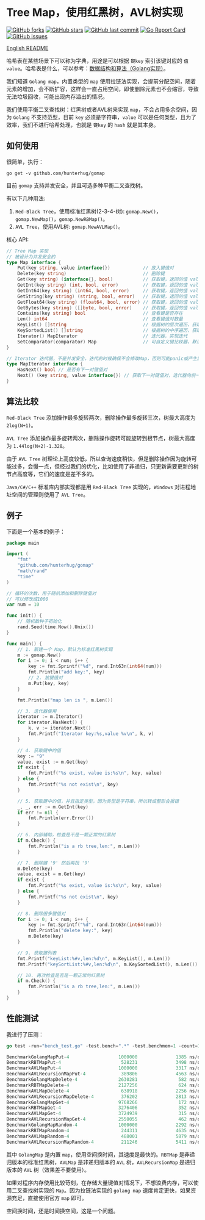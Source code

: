 # Tree Map，使用红黑树，AVL树实现

[![GitHub forks](https://img.shields.io/github/forks/hunterhug/gomap.svg?style=social&label=Forks)](https://github.com/hunterhug/gomap/network)
[![GitHub stars](https://img.shields.io/github/stars/hunterhug/gomap.svg?style=social&label=Stars)](https://github.com/hunterhug/gomap/stargazers)
[![GitHub last commit](https://img.shields.io/github/last-commit/hunterhug/gomap.svg)](https://github.com/hunterhug/gomap)
[![Go Report Card](https://goreportcard.com/badge/github.com/hunterhug/gomap)](https://goreportcard.com/report/github.com/hunterhug/gomap)
[![GitHub issues](https://img.shields.io/github/issues/hunterhug/gomap.svg)](https://github.com/hunterhug/gomap/issues)

[English README](/README.md)

哈希表在某些场景下可以称为字典，用途是可以根据 `键key` 索引该键对应的 `值value`。哈希表是什么，可以参考：[数据结构和算法（Golang实现）](https://github.com/hunterhug/goa.c)。

我们知道 `Golang map`，内置类型的 `map` 使用拉链法实现，会提前分配空间，随着元素的增加，会不断扩容，这样会一直占用空间，即使删除元素也不会缩容，导致无法垃圾回收，可能出现内存溢出的情况。

我们使用平衡二叉查找树：红黑树或者AVL树来实现 `map`，不会占用多余空间，因为 `Golang` 不支持范型，目前 `key` 必须是字符串，`value` 可以是任何类型，且为了效率，我们不进行哈希处理，也就是 `键key` 的 `hash` 就是其本身。

## 如何使用

很简单，执行：

```
go get -v github.com/hunterhug/gomap
```

目前 `gomap` 支持并发安全，并且可选多种平衡二叉查找树。

有以下几种用法:

1. `Red-Black Tree`，使用标准红黑树(2-3-4-树): `gomap.New()`，`gomap.NewMap()`，`gomap.NewRBMap()`。
2. `AVL Tree`，使用AVL树: `gomap.NewAVLMap()`。

核心 API:

```go
// Tree Map 实现
// 被设计为并发安全的
type Map interface {
	Put(key string, value interface{})            // 放入键值对
	Delete(key string)                            // 删除键
	Get(key string) (interface{}, bool)           // 获取键，返回的值 value 是 interface{} 类型的，想返回具体类型的值参考下面的方法
	GetInt(key string) (int, bool, error)         // 获取键，返回的值 value 转成 int
	GetInt64(key string) (int64, bool, error)     // 获取键，返回的值 value 转成 int64
	GetString(key string) (string, bool, error)   // 获取键，返回的值 value 转成 string
	GetFloat64(key string) (float64, bool, error) // 获取键，返回的值 value 转成 float64
	GetBytes(key string) ([]byte, bool, error)    // 获取键，返回的值 value 转成 []byte
	Contains(key string) bool                     // 查看键是否存在
	Len() int64                                   // 查看键值对数量
	KeyList() []string                            // 根据树的层次遍历，获取键列表
	KeySortedList() []string                      // 根据树的中序遍历，获取字母序排序的键列表
	Iterator() MapIterator                        // 迭代器，实现迭代
	SetComparator(comparator) Map                 // 可自定义键比较器，默认按照字母序
}

// Iterator 迭代器，不是并发安全，迭代的时候确保不会修改Map，否则可能panic或产生副作用
type MapIterator interface {
	HasNext() bool // 是否有下一对键值对
	Next() (key string, value interface{}) // 获取下一对键值对，迭代器向前一步
}
```

## 算法比较

`Red-Black Tree` 添加操作最多旋转两次，删除操作最多旋转三次，树最大高度为 `2log(N+1)`。

`AVL Tree` 添加操作最多旋转两次，删除操作旋转可能旋转到根节点，树最大高度为 `1.44log(N+2)-1.328`。

由于 `AVL Tree` 树理论上高度较低，所以查询速度稍快，但是删除操作因为旋转可能过多，会慢一点，但经过我们的优化，比如使用了非递归，只更新需要更新的树节点高度等，它们的速度是差不多的。

`Java/C#/C++` 标准库内部实现都是用 `Red-Black Tree` 实现的，`Windows` 对进程地址空间的管理则使用了 `AVL Tree`。

## 例子

下面是一个基本的例子：

```go
package main

import (
	"fmt"
	"github.com/hunterhug/gomap"
	"math/rand"
	"time"
)

// 循环的次数，用于随机添加和删除键值对
// 可以修改成1000
var num = 10

func init() {
	// 随机数种子初始化
	rand.Seed(time.Now().Unix())
}

func main() {
	// 1. 新建一个 Map，默认为标准红黑树实现
	m := gomap.New()
	for i := 0; i < num; i++ {
		key := fmt.Sprintf("%d", rand.Int63n(int64(num)))
		fmt.Println("add key:", key)
		// 2. 放键值对
		m.Put(key, key)
	}

	fmt.Println("map len is ", m.Len())

	// 3. 迭代器使用
	iterator := m.Iterator()
	for iterator.HasNext() {
		k, v := iterator.Next()
		fmt.Printf("Iterator key:%s,value %v\n", k, v)
	}

	// 4. 获取键中的值
	key := "9"
	value, exist := m.Get(key)
	if exist {
		fmt.Printf("%s exist, value is:%s\n", key, value)
	} else {
		fmt.Printf("%s not exist\n", key)
	}

	// 5. 获取键中的值，并且指定类型，因为类型是字符串，所以转成整形会报错
	_, _, err := m.GetInt(key)
	if err != nil {
		fmt.Println(err.Error())
	}

	// 6. 内部辅助，检查是不是一颗正常的红黑树
	if m.Check() {
		fmt.Println("is a rb tree,len:", m.Len())
	}

	// 7. 删除键 '9' 然后再找 '9'
	m.Delete(key)
	value, exist = m.Get(key)
	if exist {
		fmt.Printf("%s exist, value is:%s\n", key, value)
	} else {
		fmt.Printf("%s not exist\n", key)
	}

	// 8. 删除很多键值对
	for i := 0; i < num; i++ {
		key := fmt.Sprintf("%d", rand.Int63n(int64(num)))
		fmt.Println("delete key:", key)
		m.Delete(key)
	}

	// 9. 获取键列表
	fmt.Printf("keyList:%#v,len:%d\n", m.KeyList(), m.Len())
	fmt.Printf("keySortList:%#v,len:%d\n", m.KeySortedList(), m.Len())

	// 10. 再次检查是否是一颗正常的红黑树
	if m.Check() {
		fmt.Println("is a rb tree,len:", m.Len())
	}
}
```

## 性能测试

我进行了压测：

```go
go test -run="bench_test.go" -test.bench=".*" -test.benchmem=1 -count=1

BenchmarkGolangMapPut-4                  1000000              1385 ns/op             145 B/op          6 allocs/op
BenchmarkRBTMapPut-4                      528231              3498 ns/op             113 B/op          6 allocs/op
BenchmarkAVLMapPut-4                     1000000              3317 ns/op             104 B/op          6 allocs/op
BenchmarkAVLRecursionMapPut-4             389806              4563 ns/op             116 B/op          6 allocs/op
BenchmarkGolangMapDelete-4               2630281               582 ns/op              15 B/op          1 allocs/op
BenchmarkRBTMapDelete-4                  2127256               624 ns/op              15 B/op          1 allocs/op
BenchmarkAVLMapDelete-4                   638918              2256 ns/op              15 B/op          1 allocs/op
BenchmarkAVLRecursionMapDelete-4          376202              2813 ns/op              15 B/op          1 allocs/op
BenchmarkGolangMapGet-4                  9768266               172 ns/op               2 B/op          1 allocs/op
BenchmarkRBTMapGet-4                     3276406               352 ns/op               2 B/op          1 allocs/op
BenchmarkAVLMapGet-4                     3724939               315 ns/op               2 B/op          1 allocs/op
BenchmarkAVLRecursionMapGet-4            2550055               462 ns/op               2 B/op          1 allocs/op
BenchmarkGolangMapRandom-4               1000000              2292 ns/op             163 B/op          8 allocs/op
BenchmarkRBTMapRandom-4                   244311              4635 ns/op             136 B/op          8 allocs/op
BenchmarkAVLMapRandom-4                   488001              5879 ns/op             132 B/op          8 allocs/op
BenchmarkAVLRecursionMapRandom-4          211246              5411 ns/op             138 B/op          8 allocs/op
```

其中 `GolangMap` 是内置 `map`，使用空间换时间，其速度是最快的。`RBTMap` 是非递归版本的标准红黑树，`AVLMap` 是非递归版本的 `AVL` 树，`AVLRecursionMap` 是递归版本的 `AVL` 树（效果差不要使用）。

如果对程序内存使用比较苛刻，在存储大量键值对情况下，不想浪费内存，可以使用二叉查找树实现的 `Map`。因为拉链法实现的 `golang map` 速度肯定更快，如果资源充足，直接使用官方 `map` 即可。

空间换时间，还是时间换空间，这是一个问题。
